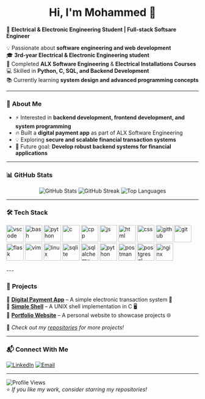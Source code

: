 <h1 align="center">Hi, I'm Mohammed 👋</h1>

🚀 **Electrical & Electronic Engineering Student | Full-stack Softsare Engineer**  

💡 Passionate about **software engineering and web development**  
🎓 **3rd-year Electrical & Electronic Engineering student**  
🔭 Completed **ALX Software Engineering** & **Electrical Installations Courses**  
💻 Skilled in **Python, C, SQL, and Backend Development**  
📚 Currently learning **system design and advanced programming concepts**  

---

### 🌟 **About Me**
- ⚡ Interested in **backend development, frontend development, and system programming**  
- 🔥 Built a **digital payment app** as part of ALX Software Engineering  
- 💡 Exploring **secure and scalable financial transaction systems**  
- 🎯 Future goal: **Develop robust backend systems for financial applications**  

---

### 📊 **GitHub Stats**
<div align="center">
  <img src="https://github-readme-stats.vercel.app/api?username=mo7amed3mad17&show_icons=true&theme=radical" alt="GitHub Stats" />
  <img src="https://github-readme-streak-stats.herokuapp.com/?user=mo7amed3mad17&theme=radical" alt="GitHub Streak" />
  <img src="https://github-readme-stats.vercel.app/api/top-langs/?username=mo7amed3mad17&layout=compact&theme=radical" alt="Top Languages" />
</div>

---

### 🛠 **Tech Stack**

<p align="left">
<img src="https://cdn.jsdelivr.net/gh/devicons/devicon/icons/vscode/vscode-original.svg" alt="vscode" width="45" height="45"/>
<img src="https://cdn.jsdelivr.net/gh/devicons/devicon/icons/bash/bash-original.svg" alt="bash" width="45" height="45"/>
<img src="https://cdn.jsdelivr.net/gh/devicons/devicon/icons/python/python-original.svg" alt="python" width="45" height="45"/>
<img src="https://cdn.jsdelivr.net/gh/devicons/devicon/icons/c/c-original.svg" alt="c" width="45" height="45"/>
<img src="https://cdn.jsdelivr.net/gh/devicons/devicon/icons/cplusplus/cplusplus-original.svg" alt="cpp" width="45" height="45"/>
<img src="https://cdn.jsdelivr.net/gh/devicons/devicon/icons/javascript/javascript-original.svg" alt="js" width="45" height="45"/>
<img src="https://cdn.jsdelivr.net/gh/devicons/devicon/icons/html5/html5-original.svg" alt="html" width="45" height="45"/>
<img src="https://cdn.jsdelivr.net/gh/devicons/devicon/icons/css3/css3-original.svg" alt="css" width="45" height="45"/>
<img src="https://cdn.jsdelivr.net/gh/devicons/devicon/icons/github/github-original.svg" alt="github" width="45" height="45"/>
<img src="https://cdn.jsdelivr.net/gh/devicons/devicon/icons/git/git-original.svg" alt="git" width="45" height="45"/>
<img src="https://cdn.jsdelivr.net/gh/devicons/devicon/icons/flask/flask-original.svg" alt="flask" width="45" height="45"/>
<img src="https://cdn.jsdelivr.net/gh/devicons/devicon/icons/vim/vim-original.svg" alt="vim" width="45" height="45"/>
<img src="https://cdn.jsdelivr.net/gh/devicons/devicon/icons/linux/linux-original.svg" alt="linux" width="45" height="45"/>
<img src="https://cdn.jsdelivr.net/gh/devicons/devicon/icons/sqlite/sqlite-original.svg" alt="sqlite" width="45" height="45"/>
<img src="https://cdn.jsdelivr.net/gh/devicons/devicon/icons/sqlalchemy/sqlalchemy-original.svg" alt="sqlalchemy" width="45" height="45"/>
<img src="https://cdn.jsdelivr.net/gh/devicons/devicon/icons/redis/redis-original.svg" alt="python" width="45" height="45"/>
<img src="https://cdn.jsdelivr.net/gh/devicons/devicon/icons/postman/postman-original.svg" alt="postman" width="45" height="45"/>
<img src="https://cdn.jsdelivr.net/gh/devicons/devicon/icons/postgresql/postgresql-original.svg" alt="postgresql" width="45" height="45"/>
<img src="https://cdn.jsdelivr.net/gh/devicons/devicon/icons/nginx/nginx-original.svg" alt="nginx" width="45" height="45"/>
</p>
---

### 🚀 **Projects**
🔹 **[Digital Payment App](https://github.com/mo7amed3mad17/Digital_Payment_App)** – A simple electronic transaction system 📲  
🔹 **[Simple Shell](https://github.com/mo7amed3mad17/simple_shell)** – A UNIX shell implementation in C 🖥️  
🔹 **[Portfolio Website](https://github.com/mo7amed3mad17/Mohamed_Emad_Portfolio)** – A personal website to showcase projects 🌐  

📌 *Check out my [repositories](https://github.com/mo7amed3mad17?tab=repositories) for more projects!*

---

### 📬 **Connect With Me**
[![LinkedIn](https://img.shields.io/badge/LinkedIn-0077B5?style=for-the-badge&logo=linkedin&logoColor=white)](www.linkedin.com/in/mohamed-emad-8a6a14251)
[![Email](https://img.shields.io/badge/Email-D14836?style=for-the-badge&logo=gmail&logoColor=white)](mailto:memo12317emad@gmail.com)

---

![Profile Views](https://komarev.com/ghpvc/?username=mo7amed3mad17&color=blue)  
⭐ *If you like my work, consider starring my repositories!*  
